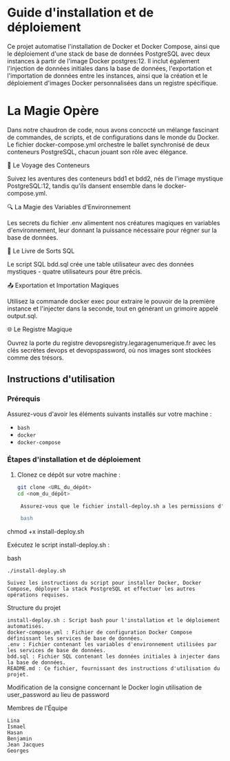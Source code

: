 # Guide d'installation et de déploiement

Ce projet automatise l'installation de Docker et Docker Compose, ainsi que le déploiement d'une stack de base de données PostgreSQL avec deux instances à partir de l'image Docker postgres:12. Il inclut également l'injection de données initiales dans la base de données, l'exportation et l'importation de données entre les instances, ainsi que la création et le déploiement d'images Docker personnalisées dans un registre spécifique.

# La Magie Opère

Dans notre chaudron de code, nous avons concocté un mélange fascinant de commandes, de scripts, et de configurations dans le monde du Docker. Le fichier docker-compose.yml orchestre le ballet synchronisé de deux conteneurs PostgreSQL, chacun jouant son rôle avec élégance.

🚢 Le Voyage des Conteneurs

Suivez les aventures des conteneurs bdd1 et bdd2, nés de l'image mystique PostgreSQL:12, tandis qu'ils dansent ensemble dans le docker-compose.yml.

🔍 La Magie des Variables d'Environnement

Les secrets du fichier .env alimentent nos créatures magiques en variables d'environnement, leur donnant la puissance nécessaire pour régner sur la base de données.

📜 Le Livre de Sorts SQL

Le script SQL bdd.sql crée une table utilisateur avec des données mystiques - quatre utilisateurs pour être précis.

📤 Exportation et Importation Magiques

Utilisez la commande docker exec pour extraire le pouvoir de la première instance et l'injecter dans la seconde, tout en générant un grimoire appelé output.sql.

🌐 Le Registre Magique

Ouvrez la porte du registre devopsregistry.legaragenumerique.fr avec les clés secrètes devops et devopspassword, où nos images sont stockées comme des trésors.

## Instructions d'utilisation

### Prérequis

Assurez-vous d'avoir les éléments suivants installés sur votre machine :
- `bash`
- `docker`
- `docker-compose`

### Étapes d'installation et de déploiement

1. Clonez ce dépôt sur votre machine :
   ```bash
   git clone <URL_du_dépôt>
   cd <nom_du_dépôt>

    Assurez-vous que le fichier install-deploy.sh a les permissions d'exécution :

    bash

chmod +x install-deploy.sh

Exécutez le script install-deploy.sh :

bash

    ./install-deploy.sh

    Suivez les instructions du script pour installer Docker, Docker Compose, déployer la stack PostgreSQL et effectuer les autres opérations requises.

Structure du projet

    install-deploy.sh : Script bash pour l'installation et le déploiement automatisés.
    docker-compose.yml : Fichier de configuration Docker Compose définissant les services de base de données.
    .env : Fichier contenant les variables d'environnement utilisées par les services de base de données.
    bdd.sql : Fichier SQL contenant les données initiales à injecter dans la base de données.
    README.md : Ce fichier, fournissant des instructions d'utilisation du projet.

Modification de la consigne concernant le Docker login
    utilisation de user_password au lieu de password

Membres de l'Équipe

    Lina
    Ismael
    Hasan
    Benjamin
    Jean Jacques
    Georges 